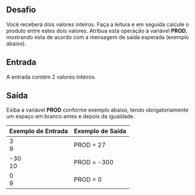 ## Desafio

Você receberá dois valores inteiros. Faça a leitura e em seguida calcule o produto entre estes dois valores. Atribua esta operação à variável **PROD**, mostrando esta de acordo com a mensagem de saída esperada (exemplo abaixo).

## Entrada

A entrada contém 2 valores inteiros.

## Saída

Exiba a variável **PROD** conforme exemplo abaixo, tendo obrigatoriamente um espaço em branco antes e depois da igualdade.
 
Exemplo de Entrada | Exemplo de Saída
--- | ---
3<br>9 | PROD = 27
-30<br>10 | PROD = -300
0<br>9 | PROD = 0
